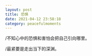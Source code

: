 ```yaml
---
layout: post
title: 恐惧
date: 2021-04-12 23:58:18
category: peacefulmoments
---   
```

/不知心中的恐惧和害怕会把自己引向哪里。

/最紧要是走出当下的深渊。